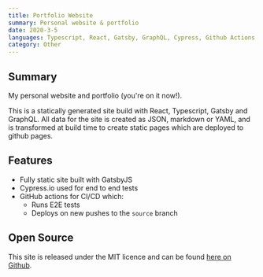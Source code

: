 ```yaml
---
title: Portfolio Website
summary: Personal website & portfolio
date: 2020-3-5
languages: Typescript, React, Gatsby, GraphQL, Cypress, Github Actions
category: Other
---
```


## Summary

My personal website and portfolio (you're on it now!).

This is a statically generated site build with React, Typescript, Gatsby and GraphQL. All data for the site is created as JSON, markdown or YAML, and is transformed at build time to create static pages which are deployed to github pages.

## Features

- Fully static site built with GatsbyJS
- Cypress.io used for end to end tests
- GitHub actions for CI/CD which:
  - Runs E2E tests
  - Deploys on new pushes to the `source` branch

## Open Source

This site is released under the MIT licence and can be found [here on Github](https://github.com/Weetbix/weetbix.github.io).
